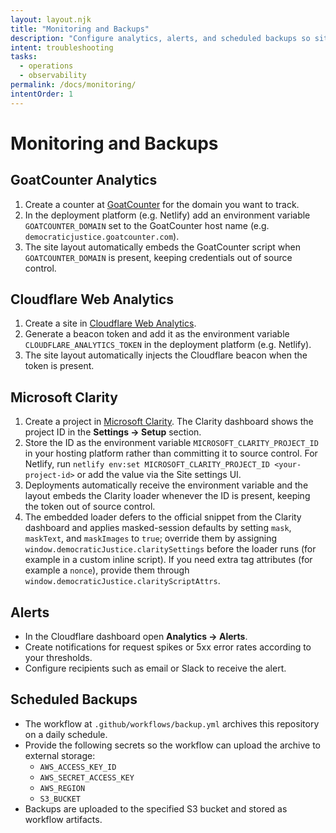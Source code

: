 ```yaml
---
layout: layout.njk
title: "Monitoring and Backups"
description: "Configure analytics, alerts, and scheduled backups so site operations stay resilient."
intent: troubleshooting
tasks:
  - operations
  - observability
permalink: /docs/monitoring/
intentOrder: 1
---
```


# Monitoring and Backups

## GoatCounter Analytics
1. Create a counter at [GoatCounter](https://www.goatcounter.com/) for the domain you want to track.
2. In the deployment platform (e.g. Netlify) add an environment variable `GOATCOUNTER_DOMAIN` set to the GoatCounter host name (e.g. `democraticjustice.goatcounter.com`).
3. The site layout automatically embeds the GoatCounter script when `GOATCOUNTER_DOMAIN` is present, keeping credentials out of source control.

## Cloudflare Web Analytics
1. Create a site in [Cloudflare Web Analytics](https://www.cloudflare.com/web-analytics/).
2. Generate a beacon token and add it as the environment variable `CLOUDFLARE_ANALYTICS_TOKEN` in the deployment platform (e.g. Netlify).
3. The site layout automatically injects the Cloudflare beacon when the token is present.

## Microsoft Clarity
1. Create a project in [Microsoft Clarity](https://clarity.microsoft.com/). The Clarity dashboard shows the project ID in the **Settings → Setup** section.
2. Store the ID as the environment variable `MICROSOFT_CLARITY_PROJECT_ID` in your hosting platform rather than committing it to source control. For Netlify, run `netlify env:set MICROSOFT_CLARITY_PROJECT_ID <your-project-id>` or add the value via the Site settings UI.
3. Deployments automatically receive the environment variable and the layout embeds the Clarity loader whenever the ID is present, keeping the token out of source control.
4. The embedded loader defers to the official snippet from the Clarity dashboard and applies masked-session defaults by setting `mask`, `maskText`, and `maskImages` to `true`; override them by assigning `window.democraticJustice.claritySettings` before the loader runs (for example in a custom inline script). If you need extra tag attributes (for example a `nonce`), provide them through `window.democraticJustice.clarityScriptAttrs`.

## Alerts
- In the Cloudflare dashboard open **Analytics → Alerts**.
- Create notifications for request spikes or 5xx error rates according to your thresholds.
- Configure recipients such as email or Slack to receive the alert.

## Scheduled Backups
- The workflow at `.github/workflows/backup.yml` archives this repository on a daily schedule.
- Provide the following secrets so the workflow can upload the archive to external storage:
  - `AWS_ACCESS_KEY_ID`
  - `AWS_SECRET_ACCESS_KEY`
  - `AWS_REGION`
  - `S3_BUCKET`
- Backups are uploaded to the specified S3 bucket and stored as workflow artifacts.
